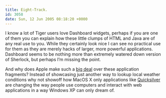 ```yaml
---
title: Eight-Track.
id: 3058
date: Sun, 12 Jun 2005 08:18:20 +0000
---
```


I know a lot of Tiger users love Dashboard widgets, perhaps if you are one of them you can explain how these little clumps of HTML and Java are of any real use to you. While they certainly look nice I can see no practical use for them as they are merely hacks of larger, more powerful applications. Dashboard seems to be nothing more than extremely watered down version of Sherlock, but perhaps I’m missing the point.  

And why does Apple make such a [big deal](http://www.apple.com/downloads/macosx/) over these application fragments? Instead of showcasing just another way to lookup local weather conditions why not showoff how MacOS X only applications like [Quicksilver](http://www.nouvellepatrouille.net/quick_back.html) are changing the way people use computers and interact with web applications in a way Windows XP can only dream of.





